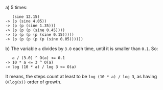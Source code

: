 a) 5 times:

	   (sine 12.15)
	-> (p (sine 4.05))
	-> (p (p (sine 1.35)))
	-> (p (p (p (sine 0.45))))
	-> (p (p (p (p (sine 0.15)))))
	-> (p (p (p (p (p (sine 0.05))))))
	
b) The variable `a` divides by `3.0` each time, until it is smaller than `0.1`. So:

	   a / (3.0) ^ O(a) <= 0.1
	-> 10 * a <= 3 ^ O(a)
	-> log (10 * a) / log 3 <= O(a)

It means, the steps count at least to be `log (10 * a) / log 3`, as having `O(log(x))` order of growth.